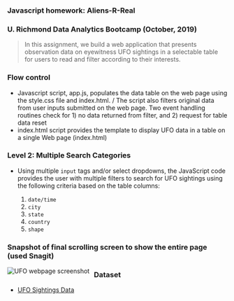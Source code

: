 ### Javascript homework: Aliens-R-Real

### U. Richmond Data Analytics Bootcamp (October, 2019)

> In this assignment, we build a web application that presents observation data on 
> eyewitness UFO sightings in a selectable table for users to read and filter according to 
> their interests.


### Flow control

* Javascript script, app.js, populates the data table on the web page using the style.css file and index.html. /
  The script also filters original data from user inputs submitted on the web page.
  Two event handling routines check for 1) no data returned from filter, and 2) request for table data reset
* index.html script provides the template to display UFO data in a table on a single Web page (index.html)
     
### Level 2: Multiple Search Categories

* Using multiple `input` tags and/or select dropdowns, the JavaScript code provides the user with multiple filters to search for UFO sightings using the following criteria based on the table columns:

  1. `date/time`
  2. `city`
  3. `state`
  4. `country`
  5. `shape`

### Snapshot of final scrolling screen to show the entire page (used Snagit)
<img src="./UFO_screenshot.png"
     alt="UFO webpage screenshot"
     style="float: left; margin-right: 10px;" />

### Dataset

* [UFO Sightings Data](StarterCode/static/js/data.js)